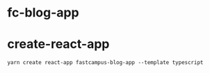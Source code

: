 # fc-blog-app

# create-react-app

`yarn create react-app fastcampus-blog-app --template typescript`

